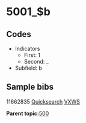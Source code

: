 # 5001\_$b

## Codes

-   Indicators
    -   First: 1
    -   Second: \_
-   Subfield: b

## Sample bibs

11662835 [Quicksearch](https://search.library.yale.edu/catalog/11662835) [VXWS](http://prodorbis.library.yale.edu:7014/vxws/GetHoldingsService?bibId=11662835)

**Parent topic:**[500](../../tags/500/500.md)

